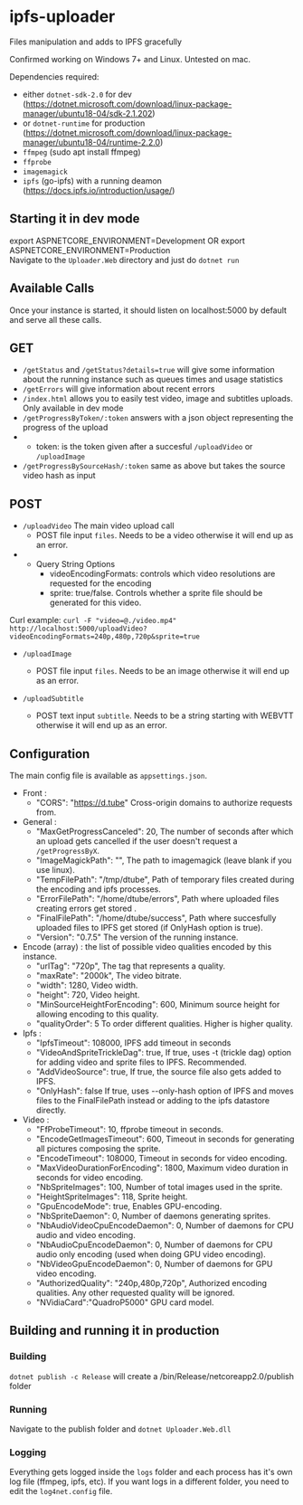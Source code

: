 # ipfs-uploader

Files manipulation and adds to IPFS gracefully

Confirmed working on Windows 7+ and Linux. Untested on mac.

Dependencies required:
* either `dotnet-sdk-2.0` for dev (https://dotnet.microsoft.com/download/linux-package-manager/ubuntu18-04/sdk-2.1.202)
* or `dotnet-runtime` for production (https://dotnet.microsoft.com/download/linux-package-manager/ubuntu18-04/runtime-2.2.0)
* `ffmpeg` (sudo apt install ffmpeg)
* `ffprobe`
* `imagemagick`
* `ipfs` (go-ipfs) with a running deamon (https://docs.ipfs.io/introduction/usage/)

## Starting it in dev mode
export ASPNETCORE_ENVIRONMENT=Development OR export ASPNETCORE_ENVIRONMENT=Production <br>
Navigate to the `Uploader.Web` directory and just do `dotnet run`

## Available Calls
Once your instance is started, it should listen on localhost:5000 by default and serve all these calls.
## GET
* `/getStatus` and `/getStatus?details=true` will give some information about the running instance such as queues times and usage statistics
* `/getErrors` will give information about recent errors
* `/index.html` allows you to easily test video, image and subtitles uploads. Only available in dev mode
* `/getProgressByToken/:token` answers with a json object representing the progress of the upload
* * token: is the token given after a succesful `/uploadVideo` or `/uploadImage`
* `/getProgressBySourceHash/:token` same as above but takes the source video hash as input

## POST
* `/uploadVideo` The main video upload call
  * POST file input `files`. Needs to be a video otherwise it will end up as an error.
* * Query String Options
    * videoEncodingFormats: controls which video resolutions are requested for the encoding
    * sprite: true/false. Controls whether a sprite file should be generated for this video.

Curl example: ``curl -F "video=@./video.mp4"  http://localhost:5000/uploadVideo?videoEncodingFormats=240p,480p,720p&sprite=true``

* `/uploadImage`
  * POST file input `files`. Needs to be an image otherwise it will end up as an error.

* `/uploadSubtitle`
  * POST text input `subtitle`. Needs to be a string starting with WEBVTT otherwise it will end up as an error.

## Configuration
The main config file is available as `appsettings.json`.

* Front :
  * "CORS": "https://d.tube"					Cross-origin domains to authorize requests from.
* General :
  * "MaxGetProgressCanceled": 20,				The number of seconds after which an upload gets cancelled if the user doesn't request a `/getProgressByX`.
  * "ImageMagickPath": "",						The path to imagemagick (leave blank if you use linux).
  * "TempFilePath": "/tmp/dtube",		Path of temporary files created during the encoding and ipfs processes.
  * "ErrorFilePath": "/home/dtube/errors",	Path where uploaded files creating errors get stored .
  * "FinalFilePath": "/home/dtube/success",	Path where succesfully uploaded files to IPFS get stored (if OnlyHash option is true).
  * "Version": "0.7.5"							The version of the running instance.
* Encode (array) : the list of possible video qualities encoded by this instance.
  * "urlTag": "720p",							The tag that represents a quality.
  * "maxRate": "2000k",						The video bitrate.
  * "width": 1280,							Video width.
  * "height": 720,							Video height.
  * "MinSourceHeightForEncoding": 600,		Minimum source height for allowing encoding to this quality.
  * "qualityOrder": 5							To order different qualities. Higher is higher quality.
* Ipfs :
  * "IpfsTimeout": 108000,						IPFS add timeout in seconds
  * "VideoAndSpriteTrickleDag": true,			If true, uses -t (trickle dag) option for adding video and sprite files to IPFS. Recommended.
  * "AddVideoSource": true,						If true, the source file also gets added to IPFS.
  * "OnlyHash": false							If true, uses --only-hash option of IPFS and moves files to the FinalFilePath instead or adding to the ipfs datastore directly.
* Video :
  * "FfProbeTimeout": 10,						ffprobe timeout in seconds.
  * "EncodeGetImagesTimeout": 600,				Timeout in seconds for generating all pictures composing the sprite.
  * "EncodeTimeout": 108000,					Timeout in seconds for video encoding.
  * "MaxVideoDurationForEncoding": 1800,		Maximum video duration in seconds for video encoding.
  * "NbSpriteImages": 100,						Number of total images used in the sprite.
  * "HeightSpriteImages": 118,					Sprite height.
  * "GpuEncodeMode": true,						Enables GPU-encoding.
  * "NbSpriteDaemon": 0,						Number of daemons generating sprites.
  * "NbAudioVideoCpuEncodeDaemon": 0,			Number of daemons for CPU audio and video encoding.
  * "NbAudioCpuEncodeDaemon": 0,				Number of daemons for CPU audio only encoding (used when doing GPU video encoding).
  * "NbVideoGpuEncodeDaemon": 0,				Number of daemons for GPU video encoding.
  * "AuthorizedQuality": "240p,480p,720p",				Authorized encoding qualities. Any other requested quality will be ignored.
  * "NVidiaCard":"QuadroP5000"					GPU card model.

## Building and running it in production

### Building

`dotnet publish -c Release` will create a /bin/Release/netcoreapp2.0/publish folder

### Running

Navigate to the publish folder and `dotnet Uploader.Web.dll`

### Logging

Everything gets logged inside the `logs` folder and each process has it's own log file (ffmpeg, ipfs, etc). If you want logs in a different folder, you need to edit the `log4net.config` file.
